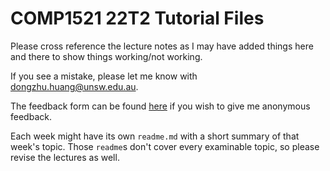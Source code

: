 # COMP1521 22T2 Tutorial Files

Please cross reference the lecture notes as I may have added things here and there to show things working/not working.

If you see a mistake, please let me know with dongzhu.huang@unsw.edu.au.

The feedback form can be found [here](https://forms.office.com/r/TmLgMqQSWK) if you wish to give me anonymous feedback.

Each week might have its own `readme.md` with a short summary of that week's topic. Those `readme`s don't cover every examinable topic, so please revise the lectures as well.
